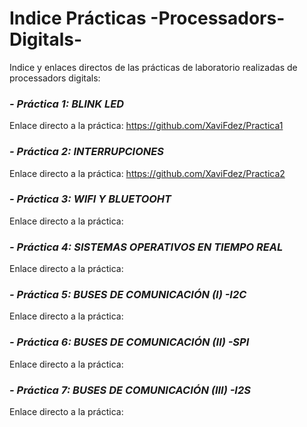 # Indice Prácticas -Processadors-Digitals-
Indice y enlaces directos de las prácticas de laboratorio realizadas de processadors digitals:

### *- Práctica 1: BLINK LED* 
Enlace directo a la práctica: https://github.com/XaviFdez/Practica1

### *- Práctica 2: INTERRUPCIONES*
Enlace directo a la práctica: https://github.com/XaviFdez/Practica2

### *- Práctica 3: WIFI Y BLUETOOHT*
Enlace directo a la práctica:

### *- Práctica 4: SISTEMAS OPERATIVOS EN TIEMPO REAL*
Enlace directo a la práctica:

### *- Práctica 5: BUSES DE COMUNICACIÓN (I) -I2C*
Enlace directo a la práctica:

### *- Práctica 6: BUSES DE COMUNICACIÓN (II) -SPI*
Enlace directo a la práctica:

### *- Práctica 7: BUSES DE COMUNICACIÓN (III) -I2S*
Enlace directo a la práctica:





